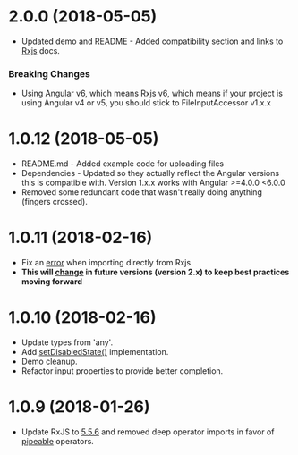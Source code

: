 # 2.0.0 (2018-05-05)
* Updated demo and README - Added compatibility section and links 
to [Rxjs](https://beta-rxjsdocs.firebaseapp.com/) docs.

### Breaking Changes
* Using Angular v6, which means Rxjs v6, which means if your project
is using Angular v4 or v5, you should stick to FileInputAccessor v1.x.x

# 1.0.12 (2018-05-05)
* README.md - Added example code for uploading files
* Dependencies - Updated so they actually reflect the Angular versions this is compatible with. Version 1.x.x works with Angular >=4.0.0 <6.0.0
* Removed some redundant code that wasn't really doing anything (fingers crossed).

# 1.0.11 (2018-02-16)
* Fix an [error](https://github.com/angular/angular/issues/20095) when 
importing directly from Rxjs.
* **This will [change](https://github.com/ReactiveX/rxjs/blob/master/CHANGELOG.md#breaking-changes-1)
in future versions (version 2.x) to keep best practices moving forward**

# 1.0.10 (2018-02-16)
* Update types from 'any'.
* Add [setDisabledState()]() implementation.
* Demo cleanup.
* Refactor input properties to provide better completion.

# 1.0.9 (2018-01-26)
* Update RxJS to [5.5.6](https://github.com/ReactiveX/rxjs/blob/master/CHANGELOG.md#556-2017-12-21) and 
removed deep operator imports in favor of [pipeable](https://github.com/ReactiveX/rxjs/blob/master/doc/pipeable-operators.md) operators.
